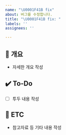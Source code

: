```yaml
---
name: "\U0001F41B fix"
about: 버그를 수정합니다.
title: "\U0001F41B fix: "
labels: ''
assignees: ''

---
```


## 📝 개요
- 자세한 개요 작성

## ✔️ To-Do
- [ ] 투두 내용 작성

## 👀 ETC
- 참고자료 등 기타 내용 작성
